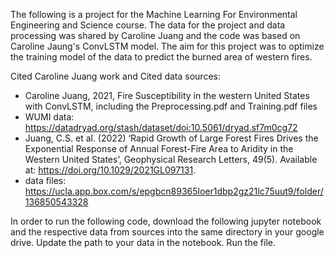 The following is a project for the Machine Learning For Environmental Engineering and Science course. The data for the project and data processing was 
shared by Caroline Juang and the code was based on Caroline Jaung's ConvLSTM model. The aim for this project was to optimize the training model of the data to predict the burned area of western fires.

Cited Caroline Juang work and Cited data sources: 
- Caroline Juang, 2021, Fire Susceptibility in the western United States with ConvLSTM, including the Preprocessing.pdf and Training.pdf files
- WUMI data: https://datadryad.org/stash/dataset/doi:10.5061/dryad.sf7m0cg72
- Juang, C.S. et al. (2022) ‘Rapid Growth of Large Forest Fires Drives the Exponential Response of Annual Forest-Fire Area to Aridity in the Western United States’, Geophysical Research Letters, 49(5). Available at: https://doi.org/10.1029/2021GL097131.
- data files: https://ucla.app.box.com/s/epgbcn89365loer1dbp2gz21lc75uut9/folder/136850543328

In order to run the following code, download the following jupyter notebook and the respective data from sources into the same directory in your google drive.
Update the path to your data in the notebook. Run the file. 

